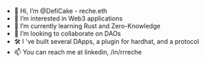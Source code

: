 - 👋 Hi, I’m @DefiCake - reche.eth
- 👀 I’m interested in Web3 applications
- 🌱 I’m currently learning Rust and Zero-Knowledge
- 💞️ I’m looking to collaborate on DAOs
- 🛠️ I 've built several DApps, a plugin for hardhat, and a protocol
- 📫 You can reach me at linkedin, /in/rrreche

<!---
DefiCake/DefiCake is a ✨ special ✨ repository because its `README.md` (this file) appears on your GitHub profile.
You can click the Preview link to take a look at your changes.
--->
